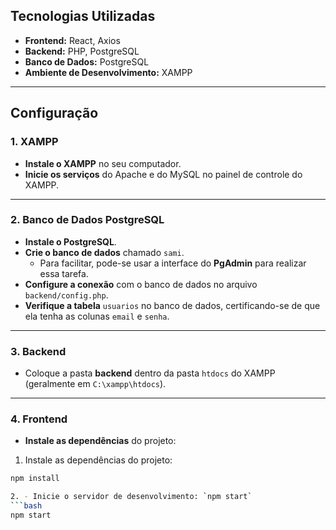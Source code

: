 ## Tecnologias Utilizadas

- **Frontend:** React, Axios  
- **Backend:** PHP, PostgreSQL  
- **Banco de Dados:** PostgreSQL  
- **Ambiente de Desenvolvimento:** XAMPP  

---

## Configuração

### 1. XAMPP

- **Instale o XAMPP** no seu computador.
- **Inicie os serviços** do Apache e do MySQL no painel de controle do XAMPP.

---

### 2. Banco de Dados PostgreSQL

- **Instale o PostgreSQL**.
- **Crie o banco de dados** chamado `sami`. 
  - Para facilitar, pode-se usar a interface do **PgAdmin** para realizar essa tarefa.
- **Configure a conexão** com o banco de dados no arquivo `backend/config.php`.
- **Verifique a tabela** `usuarios` no banco de dados, certificando-se de que ela tenha as colunas `email` e `senha`.

---

### 3. Backend

- Coloque a pasta **backend** dentro da pasta `htdocs` do XAMPP (geralmente em `C:\xampp\htdocs`).

---

### 4. Frontend

- **Instale as dependências** do projeto:
1. Instale as dependências do projeto:
  ```bash
  npm install

2. - Inicie o servidor de desenvolvimento: `npm start`
 ```bash
  npm start
